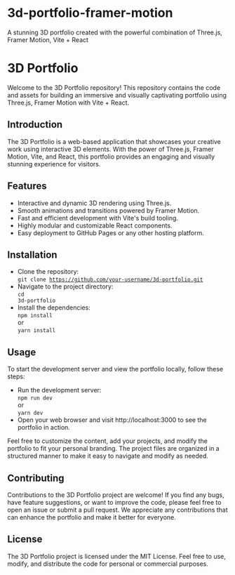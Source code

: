 # 3d-portfolio-framer-motion
A stunning 3D portfolio created with the powerful combination of Three.js, Framer Motion, Vite + React

# 3D Portfolio
Welcome to the 3D Portfolio repository! This repository contains the code and assets for building an immersive and visually captivating portfolio using Three.js, Framer Motion with Vite + React.

## Introduction
The 3D Portfolio is a web-based application that showcases your creative work using interactive 3D elements. With the power of Three.js, Framer Motion, Vite, and React, this portfolio provides an engaging and visually stunning experience for visitors.

## Features
- Interactive and dynamic 3D rendering using Three.js.
- Smooth animations and transitions powered by Framer Motion.
- Fast and efficient development with Vite's build tooling.
- Highly modular and customizable React components.
- Easy deployment to GitHub Pages or any other hosting platform.

## Installation
- Clone the repository:</br>
<code>git clone https://github.com/your-username/3d-portfolio.git</code>
- Navigate to the project directory:</br>
<code>cd 3d-portfolio</code>
- Install the dependencies:</br>
<code>npm install</code></br>
or</br>
<code>yarn install</code>

## Usage
To start the development server and view the portfolio locally, follow these steps:
- Run the development server:</br>
<code>npm run dev</code></br>
or</br>
<code>yarn dev</code>
- Open your web browser and visit http://localhost:3000 to see the portfolio in action.

Feel free to customize the content, add your projects, and modify the portfolio to fit your personal branding. The project files are organized in a structured manner to make it easy to navigate and modify as needed.

## Contributing
Contributions to the 3D Portfolio project are welcome! If you find any bugs, have feature suggestions, or want to improve the code, please feel free to open an issue or submit a pull request. We appreciate any contributions that can enhance the portfolio and make it better for everyone.

## License
The 3D Portfolio project is licensed under the MIT License. Feel free to use, modify, and distribute the code for personal or commercial purposes.
